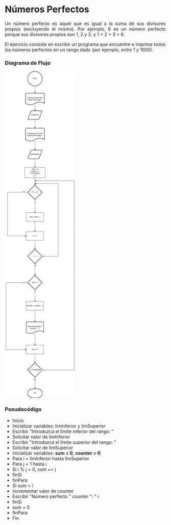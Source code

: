 <div align="justify">

# Números Perfectos

Un número perfecto es aquel que es igual a la suma de sus divisores propios (excluyendo él mismo). Por ejemplo, 6 es un número perfecto porque sus divisores propios son 1, 2 y 3, y 1 + 2 + 3 = 6.

El ejercicio consiste en escribir un programa que encuentre e imprima todos los números perfectos en un rango dado (por ejemplo, entre 1 y 1000).

### Diagrama de Flujo

<img src="images/diagrama-tarea2.png"/>

### Pseudocódigo

- Inicio
- Inicializar variables: limInferior y limSuperior
- Escribir "Introduzca el límite inferior del rango: "
- Solicitar valor de limInferior
- Escribir "Introduzca el límite superior del rango: "
- Solicitar valor de limSuperior
- Inicializar variables: __sum = 0__, __counter = 0__
- Para i = limInferior hasta limSuperior
- Para j = 1 hasta i
- Si i % j = 0, sum += j
- finSi
- finPara
- Si sum = i
- Incrementar valor de counter
- Escribir "Número perfecto " counter ": " i
- finSi
- sum = 0
- finPara
- Fin


</div>